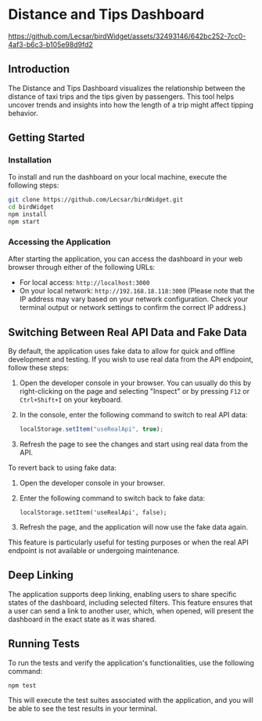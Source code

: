 # Distance and Tips Dashboard

https://github.com/Lecsar/birdWidget/assets/32493146/642bc252-7cc0-4af3-b6c3-b105e98d9fd2

## Introduction

The Distance and Tips Dashboard visualizes the relationship between the distance of taxi trips and the tips given by passengers. This tool helps uncover trends and insights into how the length of a trip might affect tipping behavior.

## Getting Started

### Installation

To install and run the dashboard on your local machine, execute the following steps:

```bash
git clone https://github.com/Lecsar/birdWidget.git
cd birdWidget
npm install
npm start
```

### Accessing the Application

After starting the application, you can access the dashboard in your web browser through either of the following URLs:

- For local access: `http://localhost:3000`
- On your local network: `http://192.168.18.118:3000` (Please note that the IP address may vary based on your network configuration. Check your terminal output or network settings to confirm the correct IP address.)

## Switching Between Real API Data and Fake Data

By default, the application uses fake data to allow for quick and offline development and testing. If you wish to use real data from the API endpoint, follow these steps:

1. Open the developer console in your browser. You can usually do this by right-clicking on the page and selecting "Inspect" or by pressing `F12` or `Ctrl+Shift+I` on your keyboard.

2. In the console, enter the following command to switch to real API data:

   ```javascript
   localStorage.setItem("useRealApi", true);
   ```

3. Refresh the page to see the changes and start using real data from the API.

To revert back to using fake data:

1.  Open the developer console in your browser.
2.  Enter the following command to switch back to fake data:

    `localStorage.setItem('useRealApi', false);`

3.  Refresh the page, and the application will now use the fake data again.

This feature is particularly useful for testing purposes or when the real API endpoint is not available or undergoing maintenance.

## Deep Linking

The application supports deep linking, enabling users to share specific states of the dashboard, including selected filters. This feature ensures that a user can send a link to another user, which, when opened, will present the dashboard in the exact state as it was shared.

## Running Tests

To run the tests and verify the application's functionalities, use the following command:

```bash
npm test
```

This will execute the test suites associated with the application, and you will be able to see the test results in your terminal.
